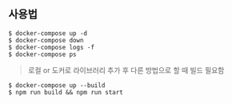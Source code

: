 ## 사용법

```shell
$ docker-compose up -d
$ docker-compose down
$ docker-compose logs -f
$ docker-compose ps
```

> 로컬 or 도커로 라이브러리 추가 후 다른 방법으로 할 때 빌드 필요함
```shell
$ docker-compose up --build
$ npm run build && npm run start
```